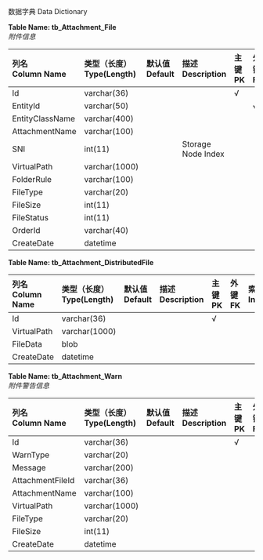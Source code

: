 数据字典
Data Dictionary  
  
**Table Name: tb_Attachment_File**  
_附件信息_

| 列名<br />Column Name      | 类型（长度）<br />Type(Length)    | 默认值<br />Default   | 描述<br />Description   | 主键<br />PK   | 外键<br />FK   | 索引<br />Index |  
| :--              | :--             | :--       | :---          | :--  | :--  | :--   |  
| Id | varchar(36) |  |  | √ |  |  
| EntityId | varchar(50) |  |  |  | √ |  
| EntityClassName | varchar(400) |  |  |  |  |  
| AttachmentName | varchar(100) |  |  |  |  |  
| SNI | int(11) |  | Storage Node Index |  |  |  
| VirtualPath | varchar(1000) |  |  |  |  |  
| FolderRule | varchar(100) |  |  |  |  |  
| FileType | varchar(20) |  |  |  |  |  
| FileSize | int(11) |  |  |  |  |  
| FileStatus | int(11) |  |  |  |  |  
| OrderId | varchar(40) |  |  |  |  |  
| CreateDate | datetime |  |  |  |  |  

**Table Name: tb_Attachment_DistributedFile**  

| 列名<br />Column Name      | 类型（长度）<br />Type(Length)    | 默认值<br />Default   | 描述<br />Description   | 主键<br />PK   | 外键<br />FK   | 索引<br />Index |  
| :--              | :--             | :--       | :---          | :--  | :--  | :--   |  
| Id | varchar(36) |  |  | √ |  |  
| VirtualPath | varchar(1000) |  |  |  |  |  
| FileData | blob |  |  |  |  |  
| CreateDate | datetime |  |  |  |  |  

**Table Name: tb_Attachment_Warn**  
_附件警告信息_

| 列名<br />Column Name      | 类型（长度）<br />Type(Length)    | 默认值<br />Default   | 描述<br />Description   | 主键<br />PK   | 外键<br />FK   | 索引<br />Index |  
| :--              | :--             | :--       | :---          | :--  | :--  | :--   |  
| Id | varchar(36) |  |  | √ |  |  
| WarnType | varchar(20) |  |  |  |  |  
| Message | varchar(200) |  |  |  |  |  
| AttachmentFileId | varchar(36) |  |  |  |  |  
| AttachmentName | varchar(100) |  |  |  |  |  
| VirtualPath | varchar(1000) |  |  |  |  |  
| FileType | varchar(20) |  |  |  |  |  
| FileSize | int(11) |  |  |  |  |  
| CreateDate | datetime |  |  |  |  |  
